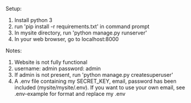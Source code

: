 Setup:
  1) Install python 3
  2) run 'pip install -r requirements.txt' in command prompt
  3) In mysite directory, run 'python manage.py runserver'
  4) In your web browser, go to localhost:8000

Notes:
  1) Website is not fully functional
  2) username: admin
     password: admin
  3) If admin is not present, run 'python manage.py createsuperuser'
  4) A .env file containing my SECRET_KEY, email, password has been included (mysite/mysite/.env). If you want to use your own email, see .env-example for format and replace my .env
